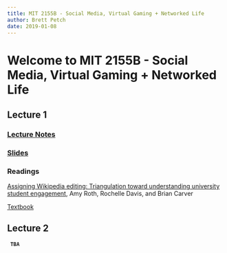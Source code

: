 ```yaml
---
title: MIT 2155B - Social Media, Virtual Gaming + Networked Life
author: Brett Petch
date: 2019-01-08
---
```


# Welcome to MIT 2155B - Social Media, Virtual Gaming + Networked Life
## Lecture 1

### [Lecture Notes][lectureNotes0]

### [Slides][slide0]

### Readings
[Assigning Wikipedia editing: Triangulation toward understanding university student engagement](https://journals.uic.edu/ojs/index.php/fm/article/view/4340/3687),  Amy Roth, Rochelle Davis, and Brian Carver

[Textbook][textbook]

[lectureNotes0]: Lecture0
[slide0]: attachments/Lecture-0/slides.pdf
[textbook]: http://93.174.95.29/main/1570000/f32300c2fbdf3f0d3359601112863dd9/Christian%20Fuchs%20-%20Social%20Media_%20A%20Critical%20Introduction-SAGE%20Publications%20Ltd%20%282013%29.pdf

## Lecture 2
**``` TBA```**